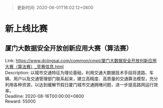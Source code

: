 > 更新时间: 2020-06-01T16:02:12+0800 

# 新上线比赛


## 厦门大数据安全开放创新应用大赛（算法赛）
Link: https://www.dcjingsai.com/common/cmpt/厦门大数据安全开放创新应用大赛（算法赛）_竞赛信息.html  
Description: 以城市交通特征为理论基础，利用交通大数据技术手段将道路、车辆、用户以及交通管理部门联系起来，建立高精度、高质量的交通算法模型，充分利用各种资源，以达到缓解节假日厦门城市交通拥堵问题，进一步提高路网运行效率。  
Deadline: 2020-08-16T00:00:00+0800  
Reward: 55000  

